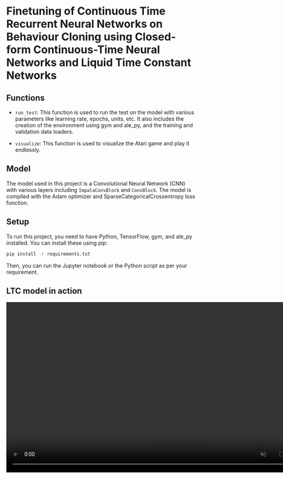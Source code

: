# Finetuning of Continuous Time Recurrent Neural Networks on Behaviour Cloning using Closed-form Continuous-Time Neural Networks and Liquid Time Constant Networks


## Functions

- `run_test`: This function is used to run the test on the model with various parameters like learning rate, epochs, units, etc. It also includes the creation of the environment using gym and ale_py, and the training and validation data loaders.

- `visualize`: This function is used to visualize the Atari game and play it endlessly.

## Model

The model used in this project is a Convolutional Neural Network (CNN) with various layers including `ImpalaConvBlock` and `ConvBlock`. The model is compiled with the Adam optimizer and SparseCategoricalCrossentropy loss function.

## Setup

To run this project, you need to have Python, TensorFlow, gym, and ale_py installed. You can install these using pip:

```sh
pip install -r requirements.txt
```

Then, you can run the Jupyter notebook or the Python script as per your requirement.


## LTC model in action
<video width="800" height="450" autoplay muted loop>
    <source src="l2024-03-22 19-22-08.mkv" type="video/mp4">
    Your browser does not support the video tag.
</video>
